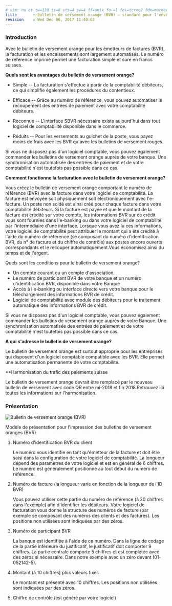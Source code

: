 ```yaml
---
# vim: nu et tw=130 ts=8 sts=4 sw=4 ff=unix fo-=l fo+=tcroq2 fdm=marker fmr=@{,@} spell spelllang=fr
title       : Bulletin de versement orange (BVR) – standard pour l'envoi de factures
revision    : Wed Dec 06, 2017 11:40:03
---
```


### Introduction

Avec le bulletin de versement orange pour les émetteurs de factures (BVR), la facturation et les encaissements sont largement
automatisés. Le numéro de référence imprimé permet une facturation simple et sûre en francs suisses.

**Quels sont les avantages du bulletin de versement orange?**

-   Simple -- La facturation s'effectue à partir de la comptabilité débiteurs, ce qui simplifie également les procédures du
    contentieux.

-   Efficace -- Grâce au numéro de référence, vous pouvez automatiser le recoupement des entrées de paiement avec votre
    comptabilité débiteurs.

-   Reconnue -- L'interface SBVR nécessaire existe aujourd'hui dans tout logiciel de comptabilité disponible dans le commerce.

-   Réduits -- Pour les versements au guichet de la poste, vous payez moins de frais avec les BVR qu'avec les bulletins de
    versement rouges.

Si vous ne disposez pas d'un logiciel comptable, vous pouvez également commander les bulletins de versement orange auprès de votre
banque. Une synchronisation automatisée des entrées de paiement et de votre comptabilité n'est toutefois pas possible dans ce
cas.

**Comment fonctionne la facturation avec le bulletin de versement orange?**

Vous créez le bulletin de versement orange comportant le numéro de référence (BVR) avec la facture dans votre logiciel de
comptabilité. La facture est envoyée soit physiquement soit électroniquement avec l'e-facture. Un poste non soldé est ainsi créé
pour chaque facture dans votre comptabilité débiteurs. Si la facture est payée et que le montant de la facture est crédité sur
votre compte, les informations BVR sur ce crédit vous sont fournies dans l'e-banking ou dans votre logiciel de comptabilité par
l'intermédiaire d'une interface. Lorsque vous avez lu ces informations, votre logiciel de comptabilité peut attribuer le montant
qui a été crédité à l'aide du numéro de référence (se composant du numéro d'identification BVR, du n° de facture et du chiffre de
contrôle) aux postes encore ouverts correspondants et le recouper automatiquement.Vous économisez ainsi du temps et de l'argent.

Quels sont les conditions pour le bulletin de versement orange?

-   Un compte courant ou un compte d'association.
-   Le numéro de participant BVR de votre banque et un numéro d'identification BVR, disponible dans votre Banque
-   Accès à l'e-banking ou interface directe vers votre banque pour le téléchargement des informations BVR de crédit.
-   Logiciel de comptabilité avec module des débiteurs pour le traitement automatique des informations BVR de crédit.

Si vous ne disposez pas d'un logiciel comptable, vous pouvez également commander les bulletins de versement orange auprès de votre
Banque. Une synchronisation automatisée des entrées de paiement et de votre comptabilité n'est toutefois pas possible dans ce
cas.

**A qui s'adresse le bulletin de versement orange?**

Le bulletin de versement orange est surtout approprié pour les entreprises qui disposent d'un logiciel comptable compatible avec
les BVR. Elle permet une automatisation permanente de votre comptabilité.

**Harmonisation du trafic des paiements suisse

Le bulletin de versement orange devrait être remplacé par le nouveau bulletin de versement avec code QR entre mi-2018 et fin
2018.Retrouvez ici toutes les informations sur l'harmonisation.

### Présentation

![Bulletin de versement orange (BVR)](../zip/images/bvr-qr.png)

Modèle de présentation pour l'impression des bulletins de versement oranges (BVR)

1.  Numéro d'identification BVR du client

    Le numéro vous identifie en tant qu'émetteur de la facture et doit être saisi dans la configuration de votre logiciel de
    comptabilité. La longueur dépend des paramètres de votre logiciel et est en général de 6 chiffres. Le numéro est généralement
    positionné au tout début du numéro de référence.

2.  Numéro de facture (la longueur varie en fonction de la longueur de l'ID BVR)

    Vous pouvez utiliser cette partie du numéro de référence (à 20 chiffres dans l'exemple) afin d'identifier les débiteurs. Votre
    logiciel de facturation vous donne la structure des numéros de facture (par exemple se composant des numéros des clients et
    des factures). Les positions non utilisées sont indiquées par des zéros.

3.  Numéro de participant BVR

    La banque est identifiée à l'aide de ce numéro. Dans la ligne de codage de la partie inférieure du justificatif, le
    justificatif doit comporter 9 chiffres. La partie centrale comporte 5 chiffres et est complétée avec des zéros si nécessaire.
    Dans notre exemple avec un zéro devant (01-052142-5).

4.  Montant (à 10 chiffres) plus valeurs fixes

    Le montant est présenté avec 10 chiffres. Les positions non utilisées sont indiquées par des zéros.

5.  Chiffre de contrôle (est généré par votre logiciel)

